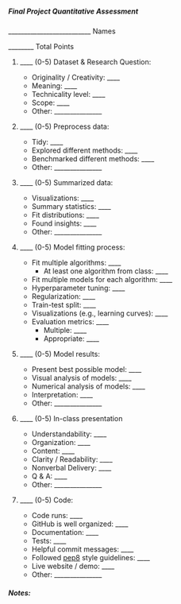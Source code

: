 ##### Final Project Quantitative Assessment

\_\_\_\_\_\_\_\_\_\_\_\_\_\_\_\_\_\_\_\_\_\_\_\_\_\_ Names 

\_\_\_\_\_\_\_\_ Total Points


1. \_\_\_\_ (0-5) Dataset & Research Question:

    - Originality / Creativity: \_\_\_\_
    - Meaning: \_\_\_\_
    - Technicality level: \_\_\_\_
    - Scope: \_\_\_\_
    - Other: \_\_\_\_\_\_\_\_\_\_\_\_\_\_\_

1. \_\_\_\_ (0-5) Preprocess data:

    - Tidy: \_\_\_\_
    - Explored different methods: \_\_\_\_
    - Benchmarked different methods: \_\_\_\_
    - Other: \_\_\_\_\_\_\_\_\_\_\_\_\_\_\_

1. \_\_\_\_ (0-5) Summarized data:

    - Visualizations: \_\_\_\_
    - Summary statistics: \_\_\_\_
    - Fit distributions: \_\_\_\_
    - Found insights: \_\_\_\_
    - Other: \_\_\_\_\_\_\_\_\_\_\_\_\_\_\_

1. \_\_\_\_ (0-5) Model fitting process:

    - Fit multiple algorithms: \_\_\_\_
        - At least one algorithm from class: \_\_\_\_
    - Fit multiple models for each algorithm: \_\_\_\_
    - Hyperparameter tuning: \_\_\_\_
    - Regularization: \_\_\_\_
    - Train-test split: \_\_\_\_
    - Visualizations (e.g., learning curves): \_\_\_\_
    - Evaluation metrics: \_\_\_\_
        - Multiple: \_\_\_\_
        - Appropriate: \_\_\_\_
    
1. \_\_\_\_ (0-5) Model results:

    - Present best possible model: \_\_\_\_ 
    - Visual analysis of models: \_\_\_\_
    - Numerical analysis of models: \_\_\_\_
    - Interpretation: \_\_\_\_
    - Other: \_\_\_\_\_\_\_\_\_\_\_\_\_\_\_

1. \_\_\_\_ (0-5) In-class presentation 

    - Understandability: \_\_\_\_
    - Organization: \_\_\_\_
    - Content: \_\_\_\_
    - Clarity / Readability: \_\_\_\_
    - Nonverbal Delivery: \_\_\_\_
    - Q & A:  \_\_\_\_
    - Other: \_\_\_\_\_\_\_\_\_\_\_\_\_\_\_

1. \_\_\_\_ (0-5) Code:

    - Code runs: \_\_\_\_
    - GitHub is well organized: \_\_\_\_
    - Documentation: \_\_\_\_
    - Tests: \_\_\_\_
    - Helpful commit messages: \_\_\_\_
    - Followed [pep8](http://pep8.org/) style guidelines: \_\_\_\_
    - Live website / demo: \_\_\_\_
    - Other: \_\_\_\_\_\_\_\_\_\_\_\_\_\_\_
  
##### Notes:    